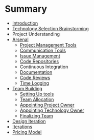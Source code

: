 # Summary

* [Introduction](README.md)
* [Technology Selection Brainstorming](TECHNOLOGY_SELECTION_BRAINSTORMING.md)
* Project Understanding
* [Arsenal](ARSENAL.md)
   * [Project Management Tools](PROJECT_MANAGEMENT_TOOLS.md)
   * [Communication Tools](COMMUNICATION_TOOLS.md)
   * [Issue Management](ISSUE_MANAGEMENT.md)
   * [Code Repositories](CODE_REPOSITORIES.md)
   * Continuous Integration
   * [Documentation](DOCUMENTATION.md)
   * [Code Reviews](CODE_REVIEWS.md)
   * [Time Logging](TIME_LOGGING.md)
* [Team Building](TEAM_BUILDING.md)
   * [Setting Up tools](SETTING_UP_TOOLS.md)
   * [Team Allocation](TEAM_ALLOCATION.md)
   * [Appointing Project Owner](APPOINTING_PROJECT_OWNER.md)
   * [Appointing Technology Owner](APPOINTING_TECHNOLOGY_OWNER.md)
   * [Finalizing Team](FINALIZING_TEAM.md)
* [Design Iteration](DESIGN_ITERATION.md)
* [Iterations](ITERATIONS.md)
* [Pricing Model](PRICING_MODEL.md)

